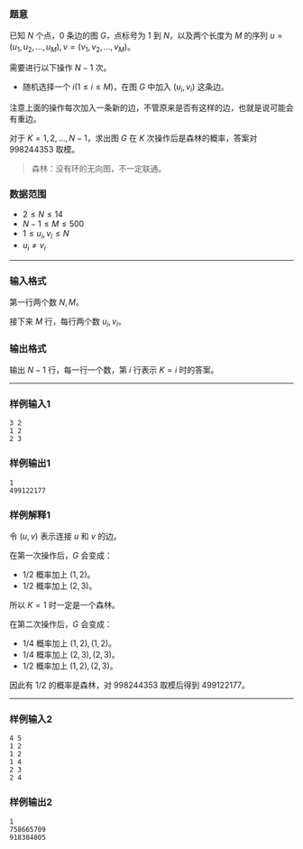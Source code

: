 ### 题意 

已知 $N$ 个点，$0$ 条边的图 $G$，点标号为 $1$ 到 $N$，以及两个长度为 $M$ 的序列 $u=(u_1,u_2,...,u_M),v=(v_1,v_2,...,v_M)$。

需要进行以下操作 $N-1$ 次。

- 随机选择一个 $i(1\le i\le M)$，在图 $G$ 中加入 $(u_i,v_i)$ 这条边。

注意上面的操作每次加入一条新的边，不管原来是否有这样的边，也就是说可能会有重边。

对于 $K=1,2,...,N-1$，求出图 $G$ 在 $K$ 次操作后是森林的概率，答案对 $998244353$ 取模。

>  森林：没有环的无向图，不一定联通。

### 数据范围

- $2\le N\le 14$
- $N-1\le M\le 500$
- $1\le u_i,v_i\le N$
- $u_i\ne v_i$

---

### 输入格式

第一行两个数 $N,M$。

接下来 $M$ 行，每行两个数 $u_i,v_i$。

### 输出格式

输出 $N-1$ 行，每一行一个数，第 $i$ 行表示 $K=i$ 时的答案。

---

### 样例输入1

```
3 2
1 2
2 3
```

### 样例输出1

```
1
499122177
```

### 样例解释1

令 $(u,v)$ 表示连接 $u$ 和 $v$ 的边。

在第一次操作后，$G$ 会变成：

- $1/2$ 概率加上 $(1,2)$。
- $1/2$ 概率加上 $(2,3)$。

所以 $K=1$ 时一定是一个森林。

在第二次操作后，$G$ 会变成：

- $1/4$ 概率加上 $(1,2),(1,2)$。
- $1/4$ 概率加上 $(2,3),(2,3)$。
- $1/2$ 概率加上 $(1,2),(2,3)$。

因此有 $1/2$ 的概率是森林，对 $998244353$ 取模后得到 $499122177$。

---

### 样例输入2

```
4 5
1 2
1 2
1 4
2 3
2 4
```

### 样例输出2

```
1
758665709
918384805
```